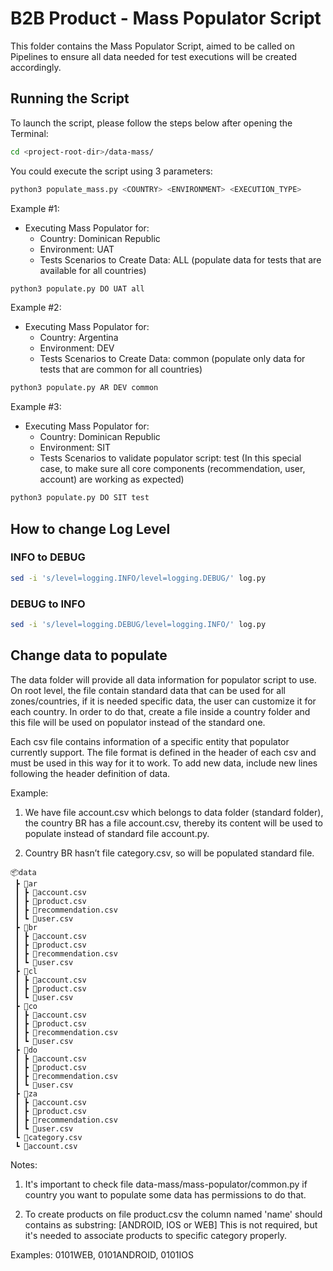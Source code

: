 # B2B Product - Mass Populator Script

This folder contains the Mass Populator Script, aimed to be called on Pipelines to ensure all data needed for test executions will be created accordingly.

## Running the Script

To launch the script, please follow the steps below after opening the Terminal:

```sh
cd <project-root-dir>/data-mass/
```

You could execute the script using 3 parameters:

```sh
python3 populate_mass.py <COUNTRY> <ENVIRONMENT> <EXECUTION_TYPE>
```

Example #1:

- Executing Mass Populator for:
  - Country: Dominican Republic
  - Environment: UAT
  - Tests Scenarios to Create Data: ALL (populate data for tests that are available for all countries)

```sh
python3 populate.py DO UAT all
```

Example #2:

- Executing Mass Populator for:
  - Country: Argentina
  - Environment: DEV
  - Tests Scenarios to Create Data: common (populate only data for tests that are common for all countries)

```sh
python3 populate.py AR DEV common
```

Example #3:

- Executing Mass Populator for:
  - Country: Dominican Republic
  - Environment: SIT
  - Tests Scenarios to validate populator script: test (In this special case, to make sure all core components (recommendation, user, account) are working as expected)

```sh
python3 populate.py DO SIT test
```

## How to change Log Level

### INFO to DEBUG

```sh
sed -i 's/level=logging.INFO/level=logging.DEBUG/' log.py
```

### DEBUG to INFO

```sh
sed -i 's/level=logging.DEBUG/level=logging.INFO/' log.py
```

## Change data to populate

The data folder will provide all data information for populator script to use. On root level, the file contain standard data that can be used for all zones/countries, if it is needed specific data, the user can customize it for each country. In order to do that, create a file inside a country folder and this file will be used on populator instead of the standard one.

Each csv file contains information of a specific entity that populator currently support. The file format is defined in the header of each csv and must be used in this way for it to work. To add new data, include new lines following the header definition of data.

Example: 

1) We have file account.csv which belongs to data folder (standard folder), the country BR has a file account.csv, thereby its content will be used to populate instead of standard file account.py.

2) Country BR hasn’t file category.csv, so will be populated standard file. 

``` 
📦data
 ┣ 📂ar
 ┃ ┣ 📜account.csv
 ┃ ┣ 📜product.csv
 ┃ ┣ 📜recommendation.csv
 ┃ ┗ 📜user.csv
 ┣ 📂br
 ┃ ┣ 📜account.csv
 ┃ ┣ 📜product.csv
 ┃ ┣ 📜recommendation.csv
 ┃ ┗ 📜user.csv
 ┣ 📂cl
 ┃ ┣ 📜account.csv
 ┃ ┣ 📜product.csv
 ┃ ┗ 📜user.csv
 ┣ 📂co
 ┃ ┣ 📜account.csv
 ┃ ┣ 📜product.csv
 ┃ ┣ 📜recommendation.csv
 ┃ ┗ 📜user.csv
 ┣ 📂do
 ┃ ┣ 📜account.csv
 ┃ ┣ 📜product.csv
 ┃ ┣ 📜recommendation.csv
 ┃ ┗ 📜user.csv
 ┣ 📂za
 ┃ ┣ 📜account.csv
 ┃ ┣ 📜product.csv
 ┃ ┣ 📜recommendation.csv
 ┃ ┗ 📜user.csv
 ┗ 📜category.csv
 ┗ 📜account.csv
```

Notes: 

1) It's important to check file data-mass/mass-populator/common.py if country you want to populate some data has permissions to do that.

2) To create products on file product.csv the column named 'name' should contains as substring: [ANDROID, IOS or WEB]
This is not required, but it's needed to associate products to specific category properly.

Examples: 0101WEB, 0101ANDROID, 0101IOS 
